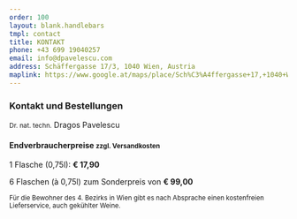 ```yaml
---
order: 100
layout: blank.handlebars
tmpl: contact
title: KONTAKT
phone: +43 699 19040257
email: info@dpavelescu.com
address: Schäffergasse 17/3, 1040 Wien, Austria
maplink: https://www.google.at/maps/place/Sch%C3%A4ffergasse+17,+1040+Wien/@48.1935518,16.3612394,17z/data=!3m1!4b1!4m2!3m1!1s0x476d0780d79a6d73:0x690eaee21b9accda
---
```

### Kontakt und Bestellungen

<small>Dr. nat. techn.</small> Dragos Pavelescu

#### Endverbraucherpreise <small>zzgl. Versandkosten</small>

1 Flasche (0,75l): **€ 17,90** 

6 Flaschen (à 0,75l) zum Sonderpreis von **€ 99,00**

<small>Für die Bewohner des 4. Bezirks in Wien gibt es nach Absprache einen kostenfreien Lieferservice, auch gekühlter Weine.</small>